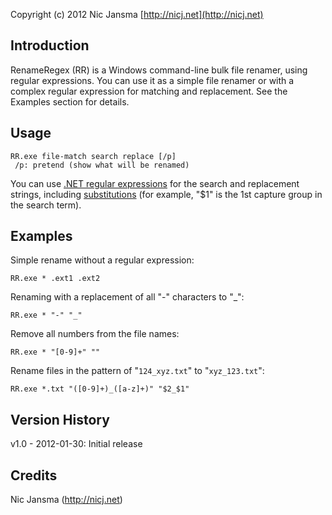 ﻿Copyright (c) 2012 Nic Jansma
[http://nicj.net](http://nicj.net)

Introduction
------------

RenameRegex (RR) is a Windows command-line bulk file renamer, using regular expressions.  You can use it as a simple
file renamer or with a complex regular expression for matching and replacement.  See the Examples section for details.

Usage
------------

    RR.exe file-match search replace [/p]
     /p: pretend (show what will be renamed)

You can use [.NET regular expressions](http://msdn.microsoft.com/en-us/library/hs600312.aspx) for the search and 
replacement strings, including [substitutions](http://msdn.microsoft.com/en-us/library/ewy2t5e0.aspx) (for example, 
"$1" is the 1st capture group in the search term).
     
Examples
------------

Simple rename without a regular expression:

    RR.exe * .ext1 .ext2

Renaming with a replacement of all "-" characters to "_":

    RR.exe * "-" "_"

Remove all numbers from the file names:

    RR.exe * "[0-9]+" ""

Rename files in the pattern of "````124_xyz.txt````" to "````xyz_123.txt````":

    RR.exe *.txt "([0-9]+)_([a-z]+)" "$2_$1"

Version History
---------------
v1.0 - 2012-01-30: Initial release

Credits
-------
Nic Jansma (http://nicj.net)